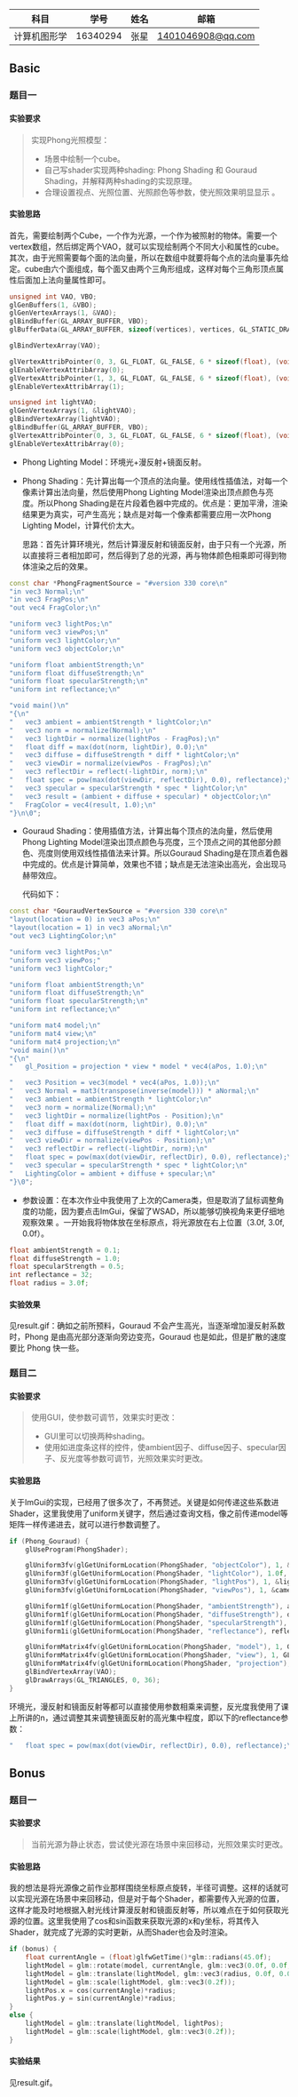 | 科目         | 学号     | 姓名 | 邮箱              |
| ------------ | -------- | ---- | ----------------- |
| 计算机图形学 | 16340294 | 张星 | 1401046908@qq.com |

## Basic

### 题目一

#### 实验要求

> 实现Phong光照模型：
>
> * 场景中绘制一个cube。
> * 自己写shader实现两种shading: Phong Shading 和 Gouraud Shading，并解释两种shading的实现原理。
> * 合理设置视点、光照位置、光照颜色等参数，使光照效果明显显示 。

#### 实验思路

首先，需要绘制两个Cube，一个作为光源，一个作为被照射的物体。需要一个vertex数组，然后绑定两个VAO，就可以实现绘制两个不同大小和属性的cube。其次，由于光照需要每个面的法向量，所以在数组中就要将每个点的法向量事先给定。cube由六个面组成，每个面又由两个三角形组成，这样对每个三角形顶点属性后面加上法向量属性即可。

```c++
unsigned int VAO, VBO;
glGenBuffers(1, &VBO);
glGenVertexArrays(1, &VAO);
glBindBuffer(GL_ARRAY_BUFFER, VBO);
glBufferData(GL_ARRAY_BUFFER, sizeof(vertices), vertices, GL_STATIC_DRAW);

glBindVertexArray(VAO);

glVertexAttribPointer(0, 3, GL_FLOAT, GL_FALSE, 6 * sizeof(float), (void*)0);
glEnableVertexAttribArray(0);
glVertexAttribPointer(1, 3, GL_FLOAT, GL_FALSE, 6 * sizeof(float), (void*)(3 * sizeof(float)));
glEnableVertexAttribArray(1);

unsigned int lightVAO;
glGenVertexArrays(1, &lightVAO);
glBindVertexArray(lightVAO);
glBindBuffer(GL_ARRAY_BUFFER, VBO);
glVertexAttribPointer(0, 3, GL_FLOAT, GL_FALSE, 6 * sizeof(float), (void*)0);
glEnableVertexAttribArray(0);
```

* Phong Lighting Model：环境光+漫反射+镜面反射。

* Phong Shading：先计算出每一个顶点的法向量。使用线性插值法，对每一个像素计算出法向量，然后使用Phong Lighting Model渲染出顶点颜色与亮度。所以Phong Shading是在片段着色器中完成的。优点是：更加平滑，渲染结果更为真实，可产生高光；缺点是对每一个像素都需要应用一次Phong Lighting Model，计算代价太大。

  思路：首先计算环境光，然后计算漫反射和镜面反射，由于只有一个光源，所以直接将三者相加即可，然后得到了总的光源，再与物体颜色相乘即可得到物体渲染之后的效果。

```c++
const char *PhongFragmentSource = "#version 330 core\n"
"in vec3 Normal;\n"
"in vec3 FragPos;\n"
"out vec4 FragColor;\n"

"uniform vec3 lightPos;\n"
"uniform vec3 viewPos;\n"
"uniform vec3 lightColor;\n"
"uniform vec3 objectColor;\n"

"uniform float ambientStrength;\n"
"uniform float diffuseStrength;\n"
"uniform float specularStrength;\n"
"uniform int reflectance;\n"

"void main()\n"
"{\n"
"   vec3 ambient = ambientStrength * lightColor;\n"
"   vec3 norm = normalize(Normal);\n"
"   vec3 lightDir = normalize(lightPos - FragPos);\n"
"   float diff = max(dot(norm, lightDir), 0.0);\n"
"   vec3 diffuse = diffuseStrength * diff * lightColor;\n"
"   vec3 viewDir = normalize(viewPos - FragPos);\n"
"   vec3 reflectDir = reflect(-lightDir, norm);\n"
"   float spec = pow(max(dot(viewDir, reflectDir), 0.0), reflectance);\n"
"   vec3 specular = specularStrength * spec * lightColor;\n"
"   vec3 result = (ambient + diffuse + specular) * objectColor;\n"
"   FragColor = vec4(result, 1.0);\n"
"}\n\0";
```

* Gouraud Shading：使用插值方法，计算出每个顶点的法向量，然后使用Phong Lighting Model渲染出顶点颜色与亮度，三个顶点之间的其他部分颜色、亮度则使用双线性插值法来计算。所以Gouraud Shading是在顶点着色器中完成的。优点是计算简单，效果也不错；缺点是无法渲染出高光，会出现马赫带效应。

  代码如下：

```c++
const char *GouraudVertexSource = "#version 330 core\n"
"layout(location = 0) in vec3 aPos;\n"
"layout(location = 1) in vec3 aNormal;\n"
"out vec3 LightingColor;\n"

"uniform vec3 lightPos;\n"
"uniform vec3 viewPos;"
"uniform vec3 lightColor;"

"uniform float ambientStrength;\n"
"uniform float diffuseStrength;\n"
"uniform float specularStrength;\n"
"uniform int reflectance;\n"

"uniform mat4 model;\n"
"uniform mat4 view;\n"
"uniform mat4 projection;\n"
"void main()\n"
"{\n"
"	gl_Position = projection * view * model * vec4(aPos, 1.0);\n"

"   vec3 Position = vec3(model * vec4(aPos, 1.0));\n"
"   vec3 Normal = mat3(transpose(inverse(model))) * aNormal;\n"
"   vec3 ambient = ambientStrength * lightColor;\n"
"   vec3 norm = normalize(Normal);\n"
"   vec3 lightDir = normalize(lightPos - Position);\n"
"   float diff = max(dot(norm, lightDir), 0.0);\n"
"   vec3 diffuse = diffuseStrength * diff * lightColor;\n"
"   vec3 viewDir = normalize(viewPos - Position);\n"
"   vec3 reflectDir = reflect(-lightDir, norm);\n"
"   float spec = pow(max(dot(viewDir, reflectDir), 0.0), reflectance);\n"
"   vec3 specular = specularStrength * spec * lightColor;\n"
"   LightingColor = ambient + diffuse + specular;\n"
"}\0";

```

* 参数设置：在本次作业中我使用了上次的Camera类，但是取消了鼠标调整角度的功能，因为要点击ImGui，保留了WSAD，所以能够切换视角来更仔细地观察效果 。一开始我将物体放在坐标原点，将光源放在右上位置（3.0f, 3.0f, 0.0f）。

```c++
float ambientStrength = 0.1;
float diffuseStrength = 1.0;
float specularStrength = 0.5;
int reflectance = 32;
float radius = 3.0f;
```

#### 实验效果

见result.gif：确如之前所预料，Gouraud 不会产生高光，当逐渐增加漫反射系数时，Phong 是由高光部分逐渐向旁边变亮，Gouraud 也是如此，但是扩散的速度要比 Phong 快一些。

### 题目二

#### 实验要求

> 使用GUI，使参数可调节，效果实时更改：
>
> * GUI里可以切换两种shading。
> * 使用如进度条这样的控件，使ambient因子、diffuse因子、specular因子、反光度等参数可调节，光照效果实时更改。

#### 实验思路

关于ImGui的实现，已经用了很多次了，不再赘述。关键是如何传递这些系数进Shader，这里我使用了uniform关键字，然后通过查询文档，像之前传递model等矩阵一样传递进去，就可以进行参数调整了。

```c++
if (Phong_Gouraud) {
    glUseProgram(PhongShader);

    glUniform3fv(glGetUniformLocation(PhongShader, "objectColor"), 1, &ObjectColor[0]);
    glUniform3f(glGetUniformLocation(PhongShader, "lightColor"), 1.0f, 1.0f, 1.0f);
    glUniform3fv(glGetUniformLocation(PhongShader, "lightPos"), 1, &lightPos[0]);
    glUniform3fv(glGetUniformLocation(PhongShader, "viewPos"), 1, &camera.getPosition()[0]);

    glUniform1f(glGetUniformLocation(PhongShader, "ambientStrength"), ambientStrength);
    glUniform1f(glGetUniformLocation(PhongShader, "diffuseStrength"), diffuseStrength);
    glUniform1f(glGetUniformLocation(PhongShader, "specularStrength"), specularStrength);
    glUniform1i(glGetUniformLocation(PhongShader, "reflectance"), reflectance);

    glUniformMatrix4fv(glGetUniformLocation(PhongShader, "model"), 1, GL_FALSE, glm::value_ptr(model));
    glUniformMatrix4fv(glGetUniformLocation(PhongShader, "view"), 1, GL_FALSE, &view[0][0]);
    glUniformMatrix4fv(glGetUniformLocation(PhongShader, "projection"), 1, GL_FALSE, &projection[0][0]);
    glBindVertexArray(VAO);
    glDrawArrays(GL_TRIANGLES, 0, 36);
}
```

环境光，漫反射和镜面反射等都可以直接使用参数相乘来调整，反光度我使用了课上所讲的n，通过调整其来调整镜面反射的高光集中程度，即以下的reflectance参数：

```c++
"   float spec = pow(max(dot(viewDir, reflectDir), 0.0), reflectance);\n"
```

## Bonus

### 题目一

#### 实验要求

> 当前光源为静止状态，尝试使光源在场景中来回移动，光照效果实时更改。 

#### 实验思路

我的想法是将光源像之前作业那样围绕坐标原点旋转，半径可调整。这样的话就可以实现光源在场景中来回移动，但是对于每个Shader，都需要传入光源的位置，这样才能及时地根据入射光线计算漫反射和镜面反射等，所以难点在于如何获取光源的位置。这里我使用了cos和sin函数来获取光源的x和y坐标，将其传入Shader，就完成了光源的实时更新，从而Shader也会及时渲染。

```c++
if (bonus) {
    float currentAngle = (float)glfwGetTime()*glm::radians(45.0f);
    lightModel = glm::rotate(model, currentAngle, glm::vec3(0.0f, 0.0f, 1.0f));
    lightModel = glm::translate(lightModel, glm::vec3(radius, 0.0f, 0.0f));
    lightModel = glm::scale(lightModel, glm::vec3(0.2f));
    lightPos.x = cos(currentAngle)*radius;
    lightPos.y = sin(currentAngle)*radius;
}
else {
    lightModel = glm::translate(lightModel, lightPos);
    lightModel = glm::scale(lightModel, glm::vec3(0.2f));
}
```

#### 实验结果

见result.gif。